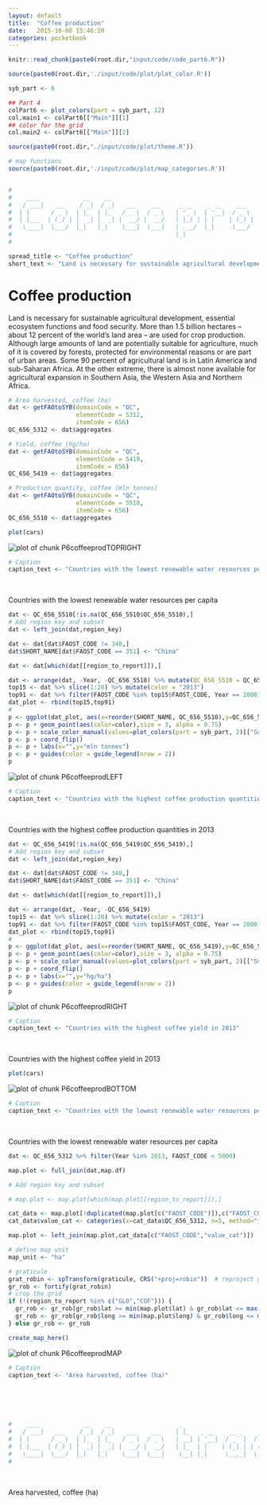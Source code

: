 ```yaml
---
layout: default
title:  "Coffee production"
date:   2015-10-08 15:46:20
categories: pocketbook
---
```



```r
knitr::read_chunk(paste0(root.dir,"input/code/code_part6.R"))
```



```r
source(paste0(root.dir,'./input/code/plot/plot_color.R'))

syb_part <- 6

## Part 4
colPart6 <- plot_colors(part = syb_part, 12)
col.main1 <- colPart6[["Main"]][1]
## color for the grid
col.main2 <- colPart6[["Main"]][2]

source(paste0(root.dir,"./input/code/plot/theme.R"))

# map functions
source(paste0(root.dir,'./input/code/plot/map_categories.R'))


# 
#    ____            __    __                                              _                  _     _                 
#   / ___|   ___    / _|  / _|   ___    ___     _ __    _ __    ___     __| |  _   _    ___  | |_  (_)   ___    _ __  
#  | |      / _ \  | |_  | |_   / _ \  / _ \   | '_ \  | '__|  / _ \   / _` | | | | |  / __| | __| | |  / _ \  | '_ \ 
#  | |___  | (_) | |  _| |  _| |  __/ |  __/   | |_) | | |    | (_) | | (_| | | |_| | | (__  | |_  | | | (_) | | | | |
#   \____|  \___/  |_|   |_|    \___|  \___|   | .__/  |_|     \___/   \__,_|  \__,_|  \___|  \__| |_|  \___/  |_| |_|
#                                              |_|                                                                    
# 
```



```r
spread_title <- "Coffee production"
short_text <- "Land is necessary for sustainable agricultural development, essential ecosystem functions and food security. More than 1.5 billion hectares – about 12 percent of the world’s land area – are used for crop production. Although large amounts of land are potentially suitable for agriculture, much of it is covered by forests, protected for environmental reasons or are part of urban areas. Some 90 percent of agricultural land is in Latin America and sub-Saharan Africa. At the other extreme, there is almost none available for agricultural expansion in Southern Asia, the Western Asia and Northern Africa."
```

<h1> Coffee production </h1> 
<p>Land is necessary for sustainable agricultural development, essential ecosystem functions and food security. More than 1.5 billion hectares – about 12 percent of the world’s land area – are used for crop production. Although large amounts of land are potentially suitable for agriculture, much of it is covered by forests, protected for environmental reasons or are part of urban areas. Some 90 percent of agricultural land is in Latin America and sub-Saharan Africa. At the other extreme, there is almost none available for agricultural expansion in Southern Asia, the Western Asia and Northern Africa.</p> 



```r
# Area harvested, coffee (ha)
dat <- getFAOtoSYB(domainCode = "QC",
                   elementCode = 5312,
                   itemCode = 656)
QC_656_5312 <- dat$aggregates

# Yield, coffee (hg/ha)
dat <- getFAOtoSYB(domainCode = "QC",
                   elementCode = 5419,
                   itemCode = 656)
QC_656_5419 <- dat$aggregates

# Production quantity, coffee (mln tonnes)
dat <- getFAOtoSYB(domainCode = "QC",
                   elementCode = 5510,
                   itemCode = 656)
QC_656_5510 <- dat$aggregates
```




```r
plot(cars)
```

![plot of chunk P6coffeeprodTOPRIGHT](figure/P6coffeeprodTOPRIGHT-1.png) 

```r
# Caption
caption_text <- "Countries with the lowest renewable water resources per capita"
```

</br> <p class='caption'>Countries with the lowest renewable water resources per capita</p>



```r
dat <- QC_656_5510[!is.na(QC_656_5510$QC_656_5510),]
# Add region key and subset
dat <- left_join(dat,region_key)

dat <- dat[dat$FAOST_CODE != 348,]
dat$SHORT_NAME[dat$FAOST_CODE == 351] <- "China"

dat <- dat[which(dat[[region_to_report]]),]

dat <- arrange(dat, -Year, -QC_656_5510) %>% mutate(QC_656_5510 = QC_656_5510/1000)
top15 <- dat %>% slice(1:20) %>% mutate(color = "2013")
top91 <- dat %>% filter(FAOST_CODE %in% top15$FAOST_CODE, Year == 2000) %>% mutate(color = "2000")
dat_plot <- rbind(top15,top91)
# 
p <- ggplot(dat_plot, aes(x=reorder(SHORT_NAME, QC_656_5510),y=QC_656_5510))
p <- p + geom_point(aes(color=color),size = 3, alpha = 0.75)
p <- p + scale_color_manual(values=plot_colors(part = syb_part, 2)[["Sub"]])
p <- p + coord_flip()
p <- p + labs(x="",y="mln tonnes")
p <- p + guides(color = guide_legend(nrow = 2))
p
```

![plot of chunk P6coffeeprodLEFT](figure/P6coffeeprodLEFT-1.png) 

```r
# Caption
caption_text <- "Countries with the highest coffee production quantities in 2013"
```

</br> <p class='caption'>Countries with the highest coffee production quantities in 2013</p>


```r
dat <- QC_656_5419[!is.na(QC_656_5419$QC_656_5419),]
# Add region key and subset
dat <- left_join(dat,region_key)

dat <- dat[dat$FAOST_CODE != 348,]
dat$SHORT_NAME[dat$FAOST_CODE == 351] <- "China"

dat <- dat[which(dat[[region_to_report]]),]

dat <- arrange(dat, -Year, -QC_656_5419)
top15 <- dat %>% slice(1:20) %>% mutate(color = "2013")
top91 <- dat %>% filter(FAOST_CODE %in% top15$FAOST_CODE, Year == 2000) %>% mutate(color = "2000")
dat_plot <- rbind(top15,top91)
# 
p <- ggplot(dat_plot, aes(x=reorder(SHORT_NAME, QC_656_5419),y=QC_656_5419))
p <- p + geom_point(aes(color=color),size = 3, alpha = 0.75)
p <- p + scale_color_manual(values=plot_colors(part = syb_part, 2)[["Sub"]])
p <- p + coord_flip()
p <- p + labs(x="",y="hg/ha")
p <- p + guides(color = guide_legend(nrow = 2))
p
```

![plot of chunk P6coffeeprodRIGHT](figure/P6coffeeprodRIGHT-1.png) 

```r
# Caption
caption_text <- "Countries with the highest coffee yield in 2013"
```

</br> <p class='caption'>Countries with the highest coffee yield in 2013</p>



```r
plot(cars)
```

![plot of chunk P6coffeeprodBOTTOM](figure/P6coffeeprodBOTTOM-1.png) 

```r
# Caption
caption_text <- "Countries with the lowest renewable water resources per capita"
```

</br> <p class='caption'>Countries with the lowest renewable water resources per capita</p>



```r
dat <- QC_656_5312 %>% filter(Year %in% 2013, FAOST_CODE < 5000)

map.plot <- full_join(dat,map.df)

# Add region key and subset

# map.plot <- map.plot[which(map.plot[[region_to_report]]),]

cat_data <- map.plot[!duplicated(map.plot[c("FAOST_CODE")]),c("FAOST_CODE","QC_656_5312")]
cat_data$value_cat <- categories(x=cat_data$QC_656_5312, n=5, method="jenks")

map.plot <- left_join(map.plot,cat_data[c("FAOST_CODE","value_cat")])

# define map unit
map_unit <- "ha"

# graticule
grat_robin <- spTransform(graticule, CRS("+proj=robin"))  # reproject graticule
gr_rob <- fortify(grat_robin)
# crop the grid
if (!(region_to_report %in% c("GLO","COF"))) {
  gr_rob <- gr_rob[gr_rob$lat >= min(map.plot$lat) & gr_rob$lat <= max(map.plot$lat),]
  gr_rob <- gr_rob[gr_rob$long >= min(map.plot$long) & gr_rob$long <= max(map.plot$long),]
} else gr_rob <- gr_rob

create_map_here()
```

![plot of chunk P6coffeeprodMAP](figure/P6coffeeprodMAP-1.png) 

```r
# Caption
caption_text <- "Area harvested, coffee (ha)"






#    ____            __    __                   _                        _        
#   / ___|   ___    / _|  / _|   ___    ___    | |_   _ __    __ _    __| |   ___ 
#  | |      / _ \  | |_  | |_   / _ \  / _ \   | __| | '__|  / _` |  / _` |  / _ \
#  | |___  | (_) | |  _| |  _| |  __/ |  __/   | |_  | |    | (_| | | (_| | |  __/
#   \____|  \___/  |_|   |_|    \___|  \___|    \__| |_|     \__,_|  \__,_|  \___|
#                                                                                 
```

</br> <p class='caption'>Area harvested, coffee (ha)</p>
